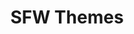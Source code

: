 ---
layout: default
title: SFW Themes
description: A list of SFW themes for Windows devices
nav_order: 1
parent: Themes
permalink: /themes/windows
---